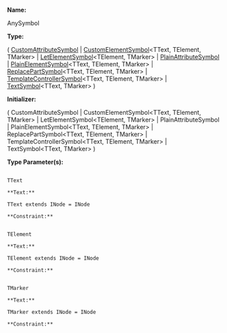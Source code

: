 **Name:**

AnySymbol

**Type:**

(
[CustomAttributeSymbol](https://gitbook-18.gitbook.io/au//jit/semantic-model/classes/customattributesymbol) |
[CustomElementSymbol](https://gitbook-18.gitbook.io/au//jit/semantic-model/classes/customelementsymbol)<TText, TElement, TMarker> |
[LetElementSymbol](https://gitbook-18.gitbook.io/au//jit/semantic-model/classes/letelementsymbol)<TElement, TMarker> |
[PlainAttributeSymbol](https://gitbook-18.gitbook.io/au//jit/semantic-model/classes/plainattributesymbol) |
[PlainElementSymbol](https://gitbook-18.gitbook.io/au//jit/semantic-model/classes/plainelementsymbol)<TText, TElement, TMarker> |
[ReplacePartSymbol](https://gitbook-18.gitbook.io/au//jit/semantic-model/classes/replacepartsymbol)<TText, TElement, TMarker> |
[TemplateControllerSymbol](https://gitbook-18.gitbook.io/au//jit/semantic-model/classes/templatecontrollersymbol)<TText, TElement, TMarker> |
[TextSymbol](https://gitbook-18.gitbook.io/au//jit/semantic-model/classes/textsymbol)<TText, TMarker>
)

**Initializer:**

(
CustomAttributeSymbol |
CustomElementSymbol<TText, TElement, TMarker> |
LetElementSymbol<TElement, TMarker> |
PlainAttributeSymbol |
PlainElementSymbol<TText, TElement, TMarker> |
ReplacePartSymbol<TText, TElement, TMarker> |
TemplateControllerSymbol<TText, TElement, TMarker> |
TextSymbol<TText, TMarker>
)

**Type Parameter(s):**

```**Name:**

TText

**Text:**

TText extends INode = INode

**Constraint:**

```

```**Name:**

TElement

**Text:**

TElement extends INode = INode

**Constraint:**

```

```**Name:**

TMarker

**Text:**

TMarker extends INode = INode

**Constraint:**

```

